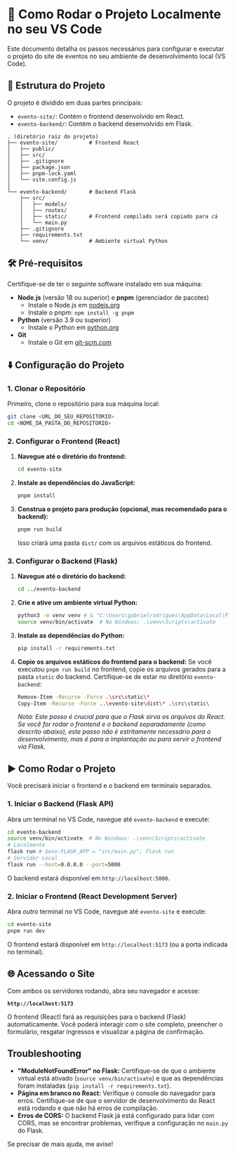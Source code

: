 # 🚀 Como Rodar o Projeto Localmente no seu VS Code

Este documento detalha os passos necessários para configurar e executar o projeto do site de eventos no seu ambiente de desenvolvimento local (VS Code).

## 📁 Estrutura do Projeto

O projeto é dividido em duas partes principais:

-   `evento-site/`: Contém o frontend desenvolvido em React.
-   `evento-backend/`: Contém o backend desenvolvido em Flask.

```
. (diretório raiz do projeto)
├── evento-site/          # Frontend React
│   ├── public/
│   ├── src/
│   ├── .gitignore
│   ├── package.json
│   ├── pnpm-lock.yaml
│   └── vite.config.js
│
└── evento-backend/       # Backend Flask
    ├── src/
    │   ├── models/
    │   ├── routes/
    │   ├── static/       # Frontend compilado será copiado para cá
    │   └── main.py
    ├── .gitignore
    ├── requirements.txt
    └── venv/             # Ambiente virtual Python
```

## 🛠️ Pré-requisitos

Certifique-se de ter o seguinte software instalado em sua máquina:

-   **Node.js** (versão 18 ou superior) e **pnpm** (gerenciador de pacotes)
    -   Instale o Node.js em [nodejs.org](https://nodejs.org/)
    -   Instale o pnpm: `npm install -g pnpm`
-   **Python** (versão 3.9 ou superior)
    -   Instale o Python em [python.org](https://www.python.org/)
-   **Git**
    -   Instale o Git em [git-scm.com](https://git-scm.com/)

## ⬇️ Configuração do Projeto

### 1. Clonar o Repositório

Primeiro, clone o repositório para sua máquina local:

```bash
git clone <URL_DO_SEU_REPOSITORIO>
cd <NOME_DA_PASTA_DO_REPOSITORIO>
```

### 2. Configurar o Frontend (React)

1.  **Navegue até o diretório do frontend:**
    ```bash
    cd evento-site
    ```
2.  **Instale as dependências do JavaScript:**
    ```bash
    pnpm install
    ```
3.  **Construa o projeto para produção (opcional, mas recomendado para o backend):**
    ```bash
    pnpm run build
    ```
    Isso criará uma pasta `dist/` com os arquivos estáticos do frontend.

### 3. Configurar o Backend (Flask)

1.  **Navegue até o diretório do backend:**
    ```bash
    cd ../evento-backend
    ```
2.  **Crie e ative um ambiente virtual Python:**
    ```bash
    python3 -m venv venv # & "C:\Users\gabrielrodrigues\AppData\Local\Programs\Python\Python314\python.exe" -m venv venv
    source venv/bin/activate  # No Windows: .\venv\Scripts\activate
    ```
3.  **Instale as dependências do Python:**
    ```bash
    pip install -r requirements.txt
    ```
4.  **Copie os arquivos estáticos do frontend para o backend:**
    Se você executou `pnpm run build` no frontend, copie os arquivos gerados para a pasta `static` do backend. Certifique-se de estar no diretório `evento-backend`:
    ```bash
    Remove-Item -Recurse -Force .\src\static\*
    Copy-Item -Recurse -Force ..\evento-site\dist\* .\src\static\
    ```
    *Nota: Este passo é crucial para que o Flask sirva os arquivos do React. Se você for rodar o frontend e o backend separadamente (como descrito abaixo), este passo não é estritamente necessário para o desenvolvimento, mas é para a implantação ou para servir o frontend via Flask.*

## ▶️ Como Rodar o Projeto

Você precisará iniciar o frontend e o backend em terminais separados.

### 1. Iniciar o Backend (Flask API)

Abra um terminal no VS Code, navegue até `evento-backend` e execute:

```bash
cd evento-backend
source venv/bin/activate  # No Windows: .\venv\Scripts\activate
# Localmente
flask run # $env:FLASK_APP = "src/main.py"; flask run
# Servidor Local
flask run --host=0.0.0.0 --port=5000
```

O backend estará disponível em `http://localhost:5000`.

### 2. Iniciar o Frontend (React Development Server)

Abra *outro* terminal no VS Code, navegue até `evento-site` e execute:

```bash
cd evento-site
pnpm run dev
```

O frontend estará disponível em `http://localhost:5173` (ou a porta indicada no terminal).

## 🌐 Acessando o Site

Com ambos os servidores rodando, abra seu navegador e acesse:

**`http://localhost:5173`**

O frontend (React) fará as requisições para o backend (Flask) automaticamente. Você poderá interagir com o site completo, preencher o formulário, resgatar ingressos e visualizar a página de confirmação.

## Troubleshooting

-   **"ModuleNotFoundError" no Flask:** Certifique-se de que o ambiente virtual está ativado (`source venv/bin/activate`) e que as dependências foram instaladas (`pip install -r requirements.txt`).
-   **Página em branco no React:** Verifique o console do navegador para erros. Certifique-se de que o servidor de desenvolvimento do React está rodando e que não há erros de compilação.
-   **Erros de CORS:** O backend Flask já está configurado para lidar com CORS, mas se encontrar problemas, verifique a configuração no `main.py` do Flask.

Se precisar de mais ajuda, me avise!
